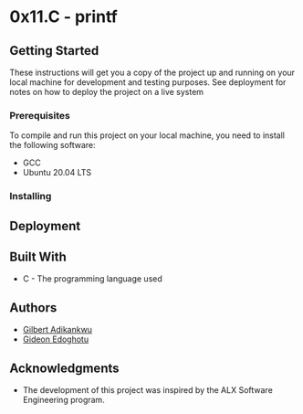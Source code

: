 # 0x11.C - printf

## Getting Started
These instructions will get you a copy of the project up and running on your
local machine for development and testing purposes. See deployment for notes on
how to deploy the project on a live system

### Prerequisites
To compile and run this project on your local machine, you need to install the following
software:
- GCC
- Ubuntu 20.04 LTS
### Installing

## Deployment

## Built With
- C - The programming language used

## Authors
- [Gilbert Adikankwu](https://github.com/functionguyy)
- [Gideon Edoghotu](https://github.com/giddy11)

## Acknowledgments
- The development of this project was inspired by the ALX Software Engineering program.
